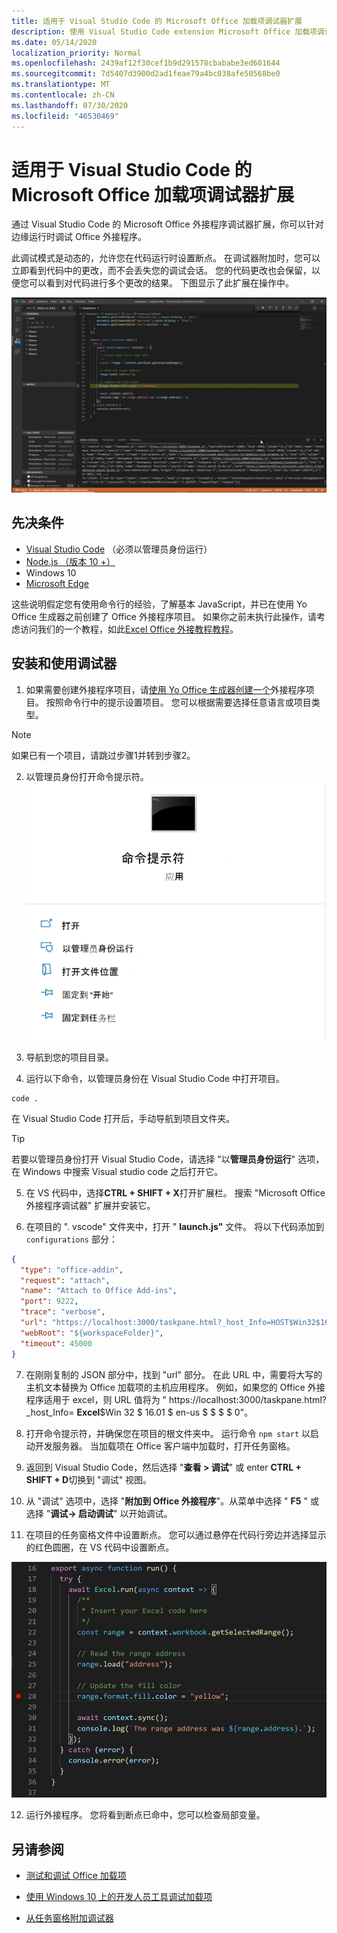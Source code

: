 ```yaml
---
title: 适用于 Visual Studio Code 的 Microsoft Office 加载项调试器扩展
description: 使用 Visual Studio Code extension Microsoft Office 加载项调试器调试 Office 外接程序。
ms.date: 05/14/2020
localization_priority: Normal
ms.openlocfilehash: 2439af12f30cef1b9d291578cbababe3ed601644
ms.sourcegitcommit: 7d5407d3900d2ad1feae79a4bc038afe50568be0
ms.translationtype: MT
ms.contentlocale: zh-CN
ms.lasthandoff: 07/30/2020
ms.locfileid: "46530469"
---
```

# <a name="microsoft-office-add-in-debugger-extension-for-visual-studio-code"></a>适用于 Visual Studio Code 的 Microsoft Office 加载项调试器扩展

通过 Visual Studio Code 的 Microsoft Office 外接程序调试器扩展，你可以针对边缘运行时调试 Office 外接程序。

此调试模式是动态的，允许您在代码运行时设置断点。 在调试器附加时，您可以立即看到代码中的更改，而不会丢失您的调试会话。 您的代码更改也会保留，以便您可以看到对代码进行多个更改的结果。 下图显示了此扩展在操作中。

![Office Addin 调试器扩展调试 Excel 外接程序的某个部分](../images/vs-debugger-extension-for-office-addins.jpg)

## <a name="prerequisites"></a>先决条件

- [Visual Studio Code](https://code.visualstudio.com/) （必须以管理员身份运行）
- [Node.js （版本 10 +）](https://nodejs.org/)
- Windows 10
- [Microsoft Edge](https://www.microsoft.com/edge)

这些说明假定您有使用命令行的经验，了解基本 JavaScript，并已在使用 Yo Office 生成器之前创建了 Office 外接程序项目。 如果你之前未执行此操作，请考虑访问我们的一个教程，如此[Excel Office 外接教程教程](../tutorials/excel-tutorial.md)。

## <a name="install-and-use-the-debugger"></a>安装和使用调试器

1. 如果需要创建外接程序项目，请[使用 Yo Office 生成器创建一个](https://docs.microsoft.com/office/dev/add-ins/quickstarts/excel-quickstart-jquery?tabs=yeomangenerator)外接程序项目。 按照命令行中的提示设置项目。 您可以根据需要选择任意语言或项目类型。

> [!NOTE]
> 如果已有一个项目，请跳过步骤1并转到步骤2。

2. 以管理员身份打开命令提示符。
   ![Windows 10 中的命令提示符选项，包括 "以管理员身份运行"](../images/run-as-administrator-vs-code.jpg)

3. 导航到您的项目目录。

4. 运行以下命令，以管理员身份在 Visual Studio Code 中打开项目。

```command&nbsp;line
code .
```

在 Visual Studio Code 打开后，手动导航到项目文件夹。

> [!TIP]
> 若要以管理员身份打开 Visual Studio Code，请选择 "以**管理员身份运行**" 选项，在 Windows 中搜索 Visual studio code 之后打开它。

5. 在 VS 代码中，选择**CTRL + SHIFT + X**打开扩展栏。 搜索 "Microsoft Office 外接程序调试器" 扩展并安装它。

6. 在项目的 ". vscode" 文件夹中，打开 " **launch.js"** 文件。 将以下代码添加到 `configurations` 部分：

```JSON
{
  "type": "office-addin",
  "request": "attach",
  "name": "Attach to Office Add-ins",
  "port": 9222,
  "trace": "verbose",
  "url": "https://localhost:3000/taskpane.html?_host_Info=HOST$Win32$16.01$en-US$$$$0",
  "webRoot": "${workspaceFolder}",
  "timeout": 45000
}
```

7. 在刚刚复制的 JSON 部分中，找到 "url" 部分。 在此 URL 中，需要将大写的主机文本替换为 Office 加载项的主机应用程序。 例如，如果您的 Office 外接程序适用于 excel，则 URL 值将为 " https://localhost:3000/taskpane.html?_host_Info= <strong>Excel</strong>$Win 32 $ 16.01 $ en-us $ \$ \$ \$ 0"。

8. 打开命令提示符，并确保您在项目的根文件夹中。 运行命令 `npm start` 以启动开发服务器。 当加载项在 Office 客户端中加载时，打开任务窗格。

9. 返回到 Visual Studio Code，然后选择 "**查看 > 调试**" 或 enter **CTRL + SHIFT + D**切换到 "调试" 视图。

10. 从 "调试" 选项中，选择 "**附加到 Office 外接程序**"。从菜单中选择 " **F5** " 或选择 "**调试-> 启动调试**" 以开始调试。

11. 在项目的任务窗格文件中设置断点。 您可以通过悬停在代码行旁边并选择显示的红色圆圈，在 VS 代码中设置断点。

![对 VS 代码中的一行代码显示红色圆圈](../images/set-breakpoint.jpg)

12. 运行外接程序。 您将看到断点已命中，您可以检查局部变量。

## <a name="see-also"></a>另请参阅

* [测试和调试 Office 加载项](test-debug-office-add-ins.md)

* [使用 Windows 10 上的开发人员工具调试加载项](debug-add-ins-using-f12-developer-tools-on-windows-10.md)

* [从任务窗格附加调试器](attach-debugger-from-task-pane.md)
